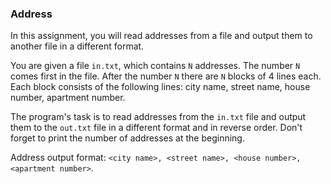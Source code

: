 ### Address

In this assignment, you will read addresses from a file and output them to another file in a different format.

You are given a file `in.txt`, which contains `N` addresses. The number `N` comes first in the file. After the number `N` there are `N` blocks of 4 lines each. Each block consists of the following lines: city name, street name, house number, apartment number.

The program's task is to read addresses from the `in.txt` file and output them to the `out.txt` file in a different format and in reverse order. Don't forget to print the number of addresses at the beginning.

Address output format: `<city name>, <street name>, <house number>, <apartment number>`.